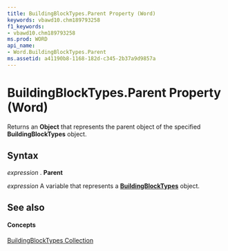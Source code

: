 ```yaml
---
title: BuildingBlockTypes.Parent Property (Word)
keywords: vbawd10.chm189793258
f1_keywords:
- vbawd10.chm189793258
ms.prod: WORD
api_name:
- Word.BuildingBlockTypes.Parent
ms.assetid: a41190b8-1168-182d-c345-2b37a9d9857a
---
```



# BuildingBlockTypes.Parent Property (Word)

Returns an  **Object** that represents the parent object of the specified **BuildingBlockTypes** object.


## Syntax

 _expression_ . **Parent**

 _expression_ A variable that represents a **[BuildingBlockTypes](buildingblocktypes-object-word.md)** object.


## See also


#### Concepts


[BuildingBlockTypes Collection](buildingblocktypes-object-word.md)

